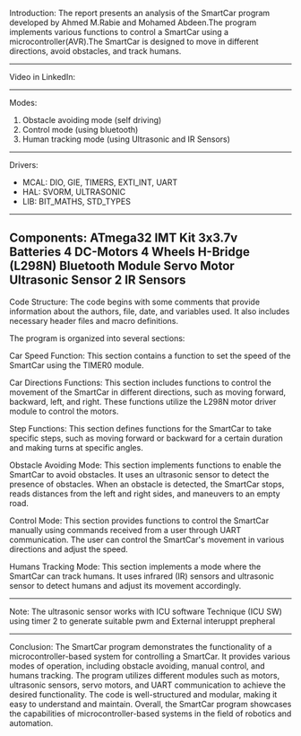 Introduction:
The report presents an analysis of the SmartCar program developed by Ahmed M.Rabie and Mohamed Abdeen.The program 
implements various functions to control a SmartCar using a microcontroller(AVR).The SmartCar is designed to move in 
different directions, avoid obstacles, and track humans.

-----------------------------------------------------------------------------------------------------------------------

Video in LinkedIn:

-----------------------------------------------------------------------------------------------------------------------

Modes:
1) Obstacle avoiding mode (self driving) 
2) Control mode (using bluetooth) 
3) Human tracking mode (using Ultrasonic and IR Sensors) 
-----------------------------------------------------------------------------------------------------------------------
Drivers:
- MCAL:  DIO, GIE, TIMERS, EXTI_INT, UART
- HAL:     SVORM, ULTRASONIC
- LIB:       BIT_MATHS, STD_TYPES
-----------------------------------------------------------------------------------------------------------------------
Components:
ATmega32 IMT Kit
3x3.7v Batteries
4 DC-Motors
4 Wheels
H-Bridge (L298N)
Bluetooth Module 
Servo Motor 
Ultrasonic Sensor
2 IR Sensors
-----------------------------------------------------------------------------------------------------------------------

Code Structure:
The code begins with some comments that provide information about the authors, file, date, and variables used. It also 
includes necessary header files and macro definitions.

The program is organized into several sections:

Car Speed Function: This section contains a function to set the speed of the SmartCar using the TIMER0 module.

Car Directions Functions: This section includes functions to control the movement of the SmartCar in different directions, 
such as moving forward, backward, left, and right. These functions utilize the L298N motor driver module to control the motors.

Step Functions: This section defines functions for the SmartCar to take specific steps, such as moving forward or backward 
for a certain duration and making turns at specific angles.

Obstacle Avoiding Mode: This section implements functions to enable the SmartCar to avoid obstacles. It uses an ultrasonic sensor 
to detect the presence of obstacles. When an obstacle is detected, the SmartCar stops, reads distances from the left and right 
sides, and maneuvers to an empty road.

Control Mode: This section provides functions to control the SmartCar manually using commands received from a user through UART 
communication. The user can control the SmartCar's movement in various directions and adjust the speed.

Humans Tracking Mode: This section implements a mode where the SmartCar can track humans. It uses infrared (IR) sensors and ultrasonic 
sensor to detect humans and adjust its movement accordingly.

-----------------------------------------------------------------------------------------------------------------------

Note: 
The ultrasonic sensor works with ICU software Technique (ICU SW) using timer 2 to generate suitable pwm and External interuppt prepheral

-----------------------------------------------------------------------------------------------------------------------

Conclusion:
The SmartCar program demonstrates the functionality of a microcontroller-based system for controlling a SmartCar. It provides 
various modes of operation, including obstacle avoiding, manual control, and humans tracking. The program utilizes different 
modules such as motors, ultrasonic sensors, servo motors, and UART communication to achieve the desired functionality. The code 
is well-structured and modular, making it easy to understand and maintain. Overall, the SmartCar program showcases the capabilities
of microcontroller-based systems in the field of robotics and automation.
